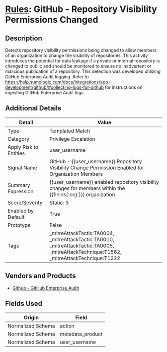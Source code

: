 # [Rules](README.md): GitHub - Repository Visibility Permissions Changed

## Description
Detects repository visibility permissions being changed to allow members of an organization to change the visibility of repositories. This activity introduces the potential for data leakage if a private or internal repository is changed to public and should be monitored to ensure no inadvertent or malicious publication of a repository. This detection was developed utilizing GitHub Enterprise Audit logging. Refer to https://help.sumologic.com/docs/integrations/app-development/github/#collecting-logs-for-github for instructions on ingesting GitHub Enterprise Audit logs.

## Additional Details
|Detail|Value|
|----|----|
|Type|Templated Match|
|Category|Privilege Escalation|
|Apply Risk to Entities|user_username|
|Signal Name|GitHub - {{user_username}} Repository Visibility Change Permission Enabled for Organization Members|
|Summary Expression|{{user_username}} enabled repository visibility changes for members within the {{fields['org']}} organization.|
|Score/Severity|Static: 3|
|Enabled by Default|True|
|Prototype|False|
|Tags|_mitreAttackTactic:TA0004, _mitreAttackTactic:TA0010, _mitreAttackTactic:TA0005, _mitreAttackTechnique:T1562, _mitreAttackTechnique:T1222|
## Vendors and Products
- [Github - GitHub Enterprise Audit](../products/e3c8bd8b-6ed8-4332-944d-d0f5dfc462df.md)


## Fields Used

|Origin|Field|
|----|----|
|Normalized Schema|action|
|Normalized Schema|metadata_product|
|Normalized Schema|user_username|


